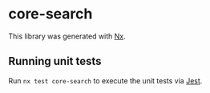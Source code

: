 # core-search

This library was generated with [Nx](https://nx.dev).

## Running unit tests

Run `nx test core-search` to execute the unit tests via [Jest](https://jestjs.io).

